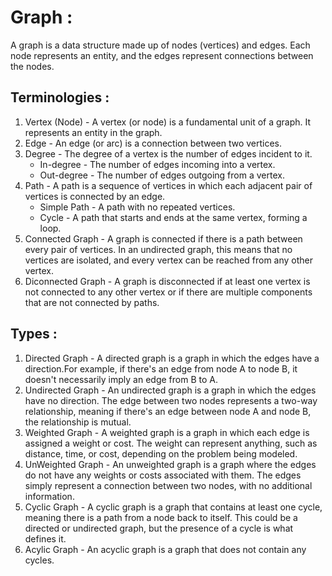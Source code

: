 # Graph :
A graph is a data structure made up of nodes (vertices) and edges. Each node represents an entity, and the edges represent connections between the nodes.


## Terminologies :
1. Vertex (Node) - A vertex (or node) is a fundamental unit of a graph. It represents an entity in the graph. 
2. Edge - An edge (or arc) is a connection between two vertices. 
3. Degree - The degree of a vertex is the number of edges incident to it.
   * In-degree - The number of edges incoming into a vertex.
   * Out-degree - The number of edges outgoing from a vertex.
4. Path - A path is a sequence of vertices in which each adjacent pair of vertices is connected by an edge.
   * Simple Path - A path with no repeated vertices.
   * Cycle - A path that starts and ends at the same vertex, forming a loop.
5. Connected Graph - A graph is connected if there is a path between every pair of vertices. In an undirected graph, this means that no vertices are isolated, and every vertex can be reached from any other vertex.
6. Diconnected Graph - A graph is disconnected if at least one vertex is not connected to any other vertex or if there are multiple components that are not connected by paths.


## Types :
1. Directed Graph - A directed graph is a graph in which the edges have a direction.For example, if there's an edge from node A to node B, it doesn't necessarily imply an edge from B to A.
2. Undirected Graph - An undirected graph is a graph in which the edges have no direction. The edge between two nodes represents a two-way relationship, meaning if there's an edge between node A and node B, the relationship is mutual.
3. Weighted Graph - A weighted graph is a graph in which each edge is assigned a weight or cost. The weight can represent anything, such as distance, time, or cost, depending on the problem being modeled.
4. UnWeighted Graph - An unweighted graph is a graph where the edges do not have any weights or costs associated with them. The edges simply represent a connection between two nodes, with no additional information.
5. Cyclic Graph - A cyclic graph is a graph that contains at least one cycle, meaning there is a path from a node back to itself. This could be a directed or undirected graph, but the presence of a cycle is what defines it.
6. Acylic Graph - An acyclic graph is a graph that does not contain any cycles.